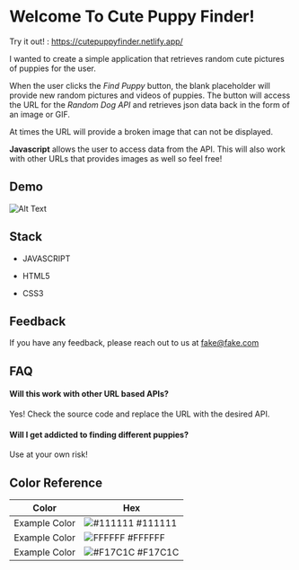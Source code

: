 # Welcome To Cute Puppy Finder!

Try it out! : https://cutepuppyfinder.netlify.app/ 

I wanted to create a simple application that retrieves random cute pictures of puppies for the user.

When the user clicks the _Find Puppy_ button, the blank placeholder will provide new random pictures and videos of puppies.
The button will access the URL for the _Random Dog API_ and retrieves json data back in the form of an image or GIF.

At times the URL will provide a broken image that can not be displayed.

**Javascript** allows the user to access data from the API. This will also work with other URLs that provides images as well so feel free!

## Demo
![Alt Text](https://https://giphy.com/gifs/Nb3DQjjEJ0bzcc1GxB.gif)



  
## Stack

- JAVASCRIPT

- HTML5

- CSS3

  
## Feedback

If you have any feedback, please reach out to us at fake@fake.com

  
## FAQ

#### Will this work with other URL based APIs?

Yes! Check the source code and replace the URL with the desired API.

#### Will I get addicted to finding different puppies?

Use at your own risk!

  ## Color Reference

| Color             | Hex                                                                |
| ----------------- | ------------------------------------------------------------------ |
| Example Color | ![#111111](https://via.placeholder.com/10/111111?text=+) #111111 |
| Example Color | ![FFFFFF](https://via.placeholder.com/10/FFFFFF?text=+) #FFFFFF |
| Example Color | ![#F17C1C](https://via.placeholder.com/10/F17C1C?text=+) #F17C1C |

